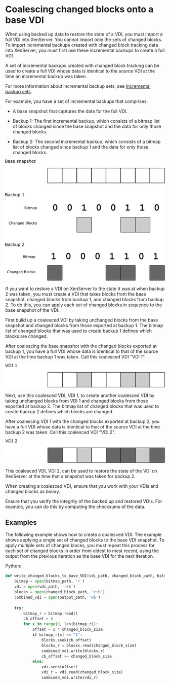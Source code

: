 # Coalescing changed blocks onto a base VDI

When using backed up data to restore the state of a VDI, you must import a full VDI into XenServer.
You cannot import only the sets of changed blocks.
To import incremental backups created with changed block tracking data into XenServer, you must first use these incremental backups to create a full VDI.

A set of incremental backups created with changed block tracking can be used to create a full VDI whose data is identical to the source VDI at the time an incremental backup was taken.

For more information about incremental backup sets, see [Incremental backup sets](./using-with-vdi.md).

For example, you have a set of incremental backups that comprises:

-  A base snapshot that captures the data for the full VDI.

-  Backup 1: The first incremental backup, which consists of a bitmap list of blocks changed since the base snapshot and the data for only those changed blocks.

-  Backup 2: The second incremental backup, which consists of a bitmap  list of blocks changed since backup 1 and the data for only those changed blocks.

![A base snapshot made of 8 blocks. A first backup that has changes in blocks 3, 6, and 7. A second backup that has changes in blocks 1, 5, 6, and 8.](media/history.png)

If you want to restore a VDI on XenServer to the state it was at when backup 2 was taken, you must create a VDI that takes blocks from the base snapshot, changed blocks from backup 1, and changed blocks from backup 2.
To do this, you can apply each set of changed blocks in sequence to the base snapshot of the VDI.

First build up a coalesced VDI by taking unchanged blocks from the base snapshot and changed blocks from those exported at backup 1.
The bitmap list of changed blocks that was used to create backup 1 defines which blocks are changed.

After coalescing the base snapshot with the changed blocks exported at backup 1, you have a full VDI whose data is identical to that of the source VDI at the time backup 1 was taken. Call this coalesced VDI "VDI 1".

![A VDI coalesced from the base and from backup 1. Blocks 1, 2, 4, 5, and 8 are from the base snapshot. The other blocks are from backup 1.](media/vdi1.png)

Next, use this coalesced VDI, VDI 1, to create another coalesced VDI by taking unchanged blocks from VDI 1 and changed blocks from those exported at backup 2.
The bitmap list of changed blocks that was used to create backup 2 defines which blocks are changed.

After coalescing VDI 1 with the changed blocks exported at backup 2, you have a full VDI whose data is identical to that of the source VDI at the time backup 2 was taken.
Call this coalesced VDI "VDI 2".

![A VDI coalesced from the base and from backup 1 and backup 2. Blocks 2 and 4 are from the base snapshot. Blocks 3 and 7 are from backup 1. Blocks 1, 5, 6, and 8 are from backup 2.](media/vdi2.png)

This coalesced VDI, VDI 2, can be used to restore the state of the VDI on XenServer at the time that a snapshot was taken for backup 2.

When creating a coalesced VDI, ensure that you work with your VDIs and changed blocks as binary.

Ensure that you verify the integrity of the backed up and restored VDIs.
For example, you can do this by computing the checksums of the data.

## Examples

The following example shows how to create a coalesced VDI.
The example shows applying a single set of changed blocks to the base VDI snapshot.
To apply multiple sets of changed blocks, you must repeat this process for each set of changed blocks in order from oldest to most recent, using the output from the  previous iteration as the base VDI for the next iteration.

Python:

```python
def write_changed_blocks_to_base_VDI(vdi_path, changed_block_path, bitmap_path, output_path):
    bitmap = open(bitmap_path, 'r')
    vdi = open(vdi_path, 'r+b')
    blocks = open(changed_block_path, 'r+b')
    combined_vdi = open(output_path, 'wb')

    try:
        bitmap_r = bitmap.read()
        cb_offset = 0
        for x in range(0, len(bitmap_r)):
            offset = x * changed_block_size
            if bitmap_r[x] == "1":
                blocks.seek(cb_offset)
                blocks_r = blocks.read(changed_block_size)
                combined_vdi.write(blocks_r)
                cb_offset += changed_block_size
            else:
                vdi.seek(offset)
                vdi_r = vdi.read(changed_block_size)
                combined_vdi.write(vdi_r)
```